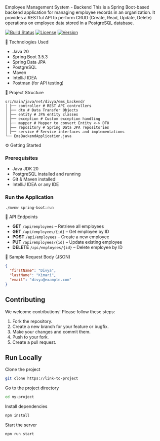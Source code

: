 Employee Management System - Backend
This is a Spring Boot-based backend application for managing employee records in an organization. It provides a RESTful API to perform CRUD (Create, Read, Update, Delete) operations on employee data stored in a PostgreSQL database.

[![Build Status](https://img.shields.io/badge/build-passing-brightgreen)](https://example.com) [![License](https://img.shields.io/badge/license-MIT-blue.svg)](https://opensource.org/licenses/MIT) [![Version](https://img.shields.io/badge/version-1.0.0-orange.svg)](https://example.com)

🔧 Technologies Used
- Java 20
- Spring Boot 3.5.3
- Spring Data JPA
- PostgreSQL
- Maven
- IntelliJ IDEA
- Postman (for API testing)

📁 Project Structure
```plaintext
src/main/java/net/divya/ems_backend/ 
│ ├── controller # REST API controllers
│ ├── dto # Data Transfer Objects
│ ├── entity # JPA entity classes
│ ├── exception # Custom exception handling
│ ├── mapper # Mapper to convert Entity <-> DTO
│ ├── repository # Spring Data JPA repositories
│ ├── service # Service interfaces and implementations
└── EmsBackendApplication.java
```

⚙️ Getting Started
### Prerequisites
- Java JDK 20
- PostgreSQL installed and running
- Git & Maven installed
- IntelliJ IDEA or any IDE

### Run the Application
```bash
./mvnw spring-boot:run
```

🔁 API Endpoints
- **GET** `/api/employees` – Retrieve all employees
- **GET** `/api/employees/{id}` – Get employee by ID
- **POST** `/api/employees` – Create a new employee
- **PUT** `/api/employees/{id}` – Update existing employee
- **DELETE** `/api/employees/{id}` – Delete employee by ID

🧪 Sample Request Body (JSON)
```json
{
  "firstName": "Divya",
  "lastName": "Kimari",
  "email": "divya@example.com"
}
```

## Contributing
We welcome contributions! Please follow these steps:
1. Fork the repository.
2. Create a new branch for your feature or bugfix.
3. Make your changes and commit them.
4. Push to your fork.
5. Create a pull request.

## Run Locally

Clone the project

```bash
git clone https://link-to-project
```

Go to the project directory

```bash
cd my-project
```

Install dependencies

```bash
npm install
```

Start the server

```bash
npm run start
```
